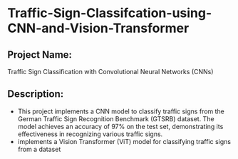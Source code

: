 # Traffic-Sign-Classifcation-using-CNN-and-Vision-Transformer
## Project Name: 
Traffic Sign Classification with Convolutional Neural Networks (CNNs)

## Description:

- This project implements a CNN model to classify traffic signs from the German Traffic Sign Recognition Benchmark (GTSRB) dataset. The model achieves an accuracy of 97% on the test set, demonstrating its effectiveness in recognizing various traffic signs.
- implements a Vision Transformer (ViT) model for classifying traffic signs from a dataset
